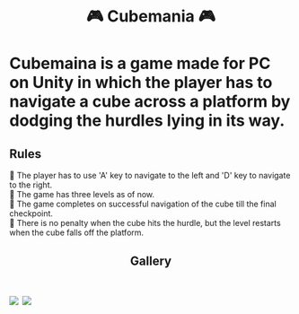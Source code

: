 <h1 align="center"> 🎮 Cubemania 🎮 <h1/>
  Cubemaina is a game made for PC on Unity in which the player has to navigate a cube across a platform by dodging the hurdles lying in its way.
  
## Rules
  
🎲 The player has to use 'A' key to navigate to the left and 'D' key to navigate to the right. <br/>
🎲 The game has three levels as of now. <br/>
🎲 The game completes on successful navigation of the cube till the final checkpoint. <br/>
🎲 There is no penalty when the cube hits the hurdle, but the level restarts when the cube falls off the platform.
  
  <h2 align="center">Gallery<h1/>
    <img src ="https://user-images.githubusercontent.com/77115160/131616271-115eb3c9-df13-4115-ae99-e152bc84c5ec.png">
    <img src ="https://user-images.githubusercontent.com/77115160/131616303-74dc6638-f9d4-43af-b26d-efed45f5e2be.png">
    


